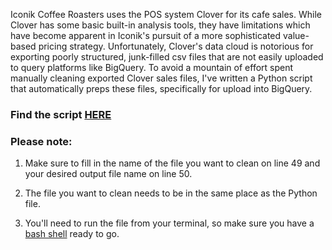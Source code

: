 Iconik Coffee Roasters uses the POS system Clover for its cafe sales. While Clover has some basic built-in analysis tools, they have limitations which have become apparent in Iconik's pursuit of a more sophisticated value-based pricing strategy. Unfortunately, Clover's data cloud is notorious for exporting poorly structured, junk-filled csv files that are not easily uploaded to query platforms like BigQuery. To avoid a mountain of effort spent manually cleaning exported Clover sales files, I've written a Python script that automatically preps these files, specifically for upload into BigQuery.

### Find the script [HERE]()

### Please note:
1) Make sure to fill in the name of the file you want to clean on line 49 and your desired output file name on line 50.

2) The file you want to clean needs to be in the same place as the Python file.

3) You'll need to run the file from your terminal, so make sure you have a [bash shell](https://www.youtube.com/watch?v=sUsTQTJFmjs&t=140s) ready to go.
